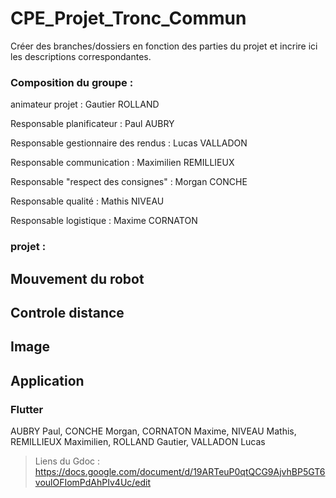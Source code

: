 # CPE_Projet_Tronc_Commun

Créer des branches/dossiers en fonction des parties du projet et incrire ici les descriptions correspondantes.

### Composition du groupe :

animateur projet : Gautier ROLLAND 

Responsable planificateur : Paul AUBRY

Responsable gestionnaire des rendus : Lucas VALLADON

Responsable communication : Maximilien REMILLIEUX 

Responsable "respect des consignes" : Morgan CONCHE

Responsable qualité : Mathis NIVEAU

Responsable logistique : Maxime CORNATON

### projet :

## Mouvement du robot

## Controle distance

## Image

## Application

### Flutter


AUBRY Paul, CONCHE Morgan, CORNATON Maxime, NIVEAU Mathis,  REMILLIEUX Maximilien,  ROLLAND Gautier, VALLADON Lucas

> Liens du Gdoc : https://docs.google.com/document/d/19ARTeuP0qtQCG9AjvhBP5GT6voulOFIomPdAhPIv4Uc/edit
